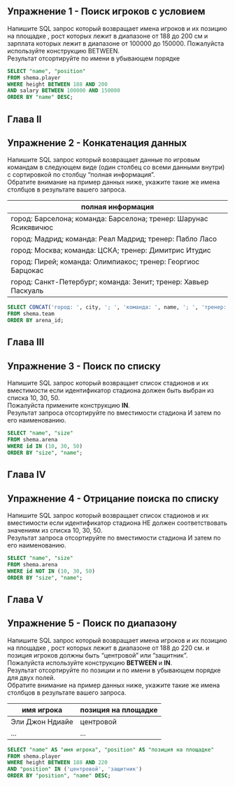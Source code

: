 ## Упражнение 1 - Поиск игроков с условием

Напишите SQL запрос который возвращает имена игроков и их позицию на площадке , рост которых лежит в диапазоне от 188 до 200 см и зарплата которых лежит в диапазоне от 100000 до 150000. Пожалуйста используйте конструкцию BETWEEN. \
Результат отсортируйте по имени в убывающем порядке

```sql
SELECT "name", "position" 
FROM shema.player 
WHERE height BETWEEN 188 AND 200 
AND salary BETWEEN 100000 AND 150000 
ORDER BY "name" DESC;
```

## Глава II
## Упражнение 2 - Конкатенация данных

Напишите   SQL запрос который возвращает данные по игровым командам в следующем виде (один столбец со всеми данными внутри) с сортировкой по столбцу “полная информация”. \
Обратите внимание на пример данных ниже, укажите такие же имена столбцов в результате вашего запроса.

| полная информация | 
| ------ | 
| город: Барселона; команда: Барселона; тренер: Шарунас Ясикявичюс | 
| город: Мадрид; команда: Реал Мадрид; тренер: Пабло Ласо |
| город: Москва; команда: ЦСКА; тренер: Димитрис Итудис |
| город: Пирей; команда: Олимпиакос; тренер: Георгиос Барцокас |
| город: Санкт-Петербург; команда: Зенит; тренер: Хавьер Паскуаль |

```sql
SELECT CONCAT('город: ', city, '; ', 'команда: ', name, '; ', 'тренер: ', coach_name)
FROM shema.team
ORDER BY arena_id;
```

## Глава III
## Упражнение 3 - Поиск по списку

Напишите   SQL запрос который возвращает список стадионов и их вместимости если идентификатор стадиона должен быть выбран из списка 10, 30, 50. \
Пожалуйста примените конструкцию **IN**. \
Результат запроса отсортируйте по вместимости стадиона И затем по его наименованию.

```sql
SELECT "name", "size"
FROM shema.arena
WHERE id IN (10, 30, 50)
ORDER BY "size", "name";
```

## Глава IV
## Упражнение 4 - Отрицание поиска по списку

Напишите   SQL запрос который возвращает список стадионов и их вместимости если идентификатор стадиона НЕ должен соответствовать значениям из списка 10, 30, 50. \
Результат запроса отсортируйте по вместимости стадиона И затем по его наименованию.


```sql
SELECT "name", "size"
FROM shema.arena
WHERE id NOT IN (10, 30, 50)
ORDER BY "size", "name";

```

## Глава V
## Упражнение 5 - Поиск по диапазону

Напишите SQL запрос который возвращает имена игроков и их позицию на площадке , рост которых лежит в диапазоне от 188 до 220 см. и  позиция игроков должны быть “центровой” или “защитник”. \
Пожалуйста используйте конструкцию **BETWEEN** и **IN**. \
Результат отсортируйте по позиции и по имени в убывающем порядке для двух полей. \
Обратите внимание на пример данных ниже, укажите такие же имена столбцов в результате вашего запроса.

| имя игрока | позиция на площадке |
| ------ | ------ | 
| Эли Джон Ндиайе | центровой |
| ... | ... | 

```sql
SELECT "name" AS "имя игрока", "position" AS "позиция на площадке"
FROM shema.player
WHERE height BETWEEN 188 AND 220
AND "position" IN ('центровой', 'защитник')
ORDER BY "position", "name" DESC;
```
